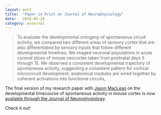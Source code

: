 ```yaml
---
layout: post
title:	"Paper in Print at Journal of Neurophysiology"
date:	2016-05-24
category: external
---
```


> To evaluate the developmental ontogeny of spontaneous circuit activity,
we compared two different areas of sensory cortex that are also differentiated by sensory inputs
that follow different developmental timelines.
We imaged neuronal populations in acute coronal slices of mouse neocortex taken
from postnatal days 3 through 15.
We observed a consistent developmental trajectory of spontaneous activity,
suggesting a consistent pattern for cortical microcircuit development:
anatomical modules are wired together by coherent activations into functional circuits,

The final version of my research paper with [Jason MacLean](http://www.macleanlab.com/)
on the developmental timecourse of spontaneous activity in mouse cortex is now
[available through the Journal of Neurophysiology](http://jn.physiology.org/content/early/2016/04/29/jn.00172.2016.abstract).

Check it out!

<!--exc-->
